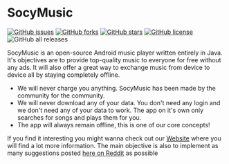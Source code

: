 # SocyMusic
[![GitHub issues](https://img.shields.io/github/issues/Benji377/SocyMusic)](https://github.com/Benji377/SocyMusic/issues) [![GitHub forks](https://img.shields.io/github/forks/Benji377/SocyMusic)](https://github.com/Benji377/SocyMusic/network) [![GitHub stars](https://img.shields.io/github/stars/Benji377/SocyMusic)](https://github.com/Benji377/SocyMusic/stargazers) [![GitHub license](https://img.shields.io/github/license/Benji377/SocyMusic)](https://github.com/Benji377/SocyMusic/blob/main/LICENSE)
![GitHub all releases](https://img.shields.io/github/downloads/Benji377/SocyMusic/total)


SocyMusic is an open-source Android music player written entirely in Java. It's objectives are to provide top-quality music to everyone for free without any ads. It will also offer a great way to exchange music from device to device all by staying completely offline.

- We will never charge you anything. SocyMusic has been made by the community for the community.
- We will never download any of your data. You don't need any login and we don't need any of your data to work. The app on it's own only searches for songs and plays them for you.
- The app will always remain offline, this is one of our core concepts!

If you find it interesting you might wanna check out our [Website](https://benji377.github.io/SocyMusic/) where you will find a lot more information.
The main objective is also to implement as many suggestions posted [here on Reddit](https://www.reddit.com/r/androidapps/comments/ph1iue/what_are_some_features_you_would_ike_to_see_in_an/) as possible
